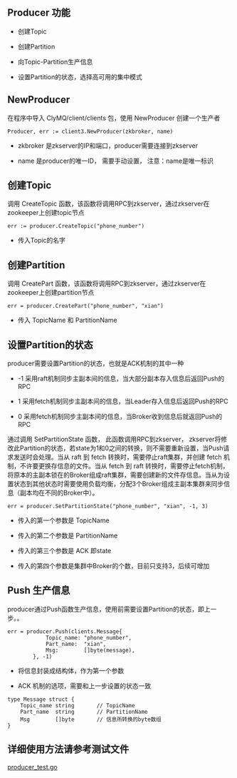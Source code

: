 ## Producer 功能

* 创建Topic

* 创建Partition

* 向Topic-Partition生产信息

* 设置Partition的状态，选择高可用的集中模式

## NewProducer
在程序中导入 ClyMQ/client/clients 包，使用 NewProducer 创建一个生产者

```
Producer, err := client3.NewProducer(zkbroker, name)
```
* zkbroker 是zkserver的IP和端口，producer需要连接到zkserver

* name 是producer的唯一ID， 需要手动设置， 注意：name是唯一标识

## 创建Topic
调用 CreateTopic 函数，该函数将调用RPC到zkserver，通过zkserver在zookeeper上创建topic节点

```
err := producer.CreateTopic("phone_number")
```

* 传入Topic的名字

## 创建Partition
调用 CreatePart 函数，该函数将调用RPC到zkserver，通过zkserver在zookeeper上创建partition节点
```
err = producer.CreatePart("phone_number", "xian")
```
* 传入 TopicName 和 PartitionName

## 设置Partition的状态
producer需要设置Partition的状态，也就是ACK机制的其中一种

* -1    采用raft机制同步主副本间的信息，当大部分副本存入信息后返回Push的RPC

* 1     采用fetch机制同步主副本间的信息，当Leader存入信息后返回Push的RPC
 
* 0     采用fetch机制同步主副本间的信息，当Broker收到信息后就返回Push的RPC

通过调用 SetPartitionState 函数， 此函数调用RPC到zkserver， zkserver将修改此Partition的状态，若state为1和0之间的转换，则不需要重新设置，当Push请求发送时会处理。当从 raft 到 fetch 转换时，需要停止raft集群，并创建 fetch 机制，不许要更换存信息的文件。当从 fetch 到 raft 转换时，需要停止fetch机制，将原本的主副本锁在的Broker组成raft集群，需要创建新的文件存信息。当从为设置状态到其他状态时需要使用负载均衡，分配3个Broker组成主副本集群来同步信息（副本均在不同的Broker中）。
```
err = producer.SetPartitionState("phone_number", "xian", -1, 3)
```
* 传入的第一个参数是 TopicName

* 传入的第二个参数是 PartitionName

* 传入的第三个参数是 ACK 即state

* 传入的第四个参数是集群中Broker的个数，目前只支持3，后续可增加

## Push 生产信息
producer通过Push函数生产信息，使用前需要设置Partition的状态，即上一步。。
```
err = producer.Push(clients.Message{
			Topic_name: "phone_number",
			Part_name:  "xian",
			Msg:        []byte(message),
		}, -1)
```
* 将信息封装成结构体，作为第一个参数

* ACK 机制的选项，需要和上一步设置的状态一致

```
type Message struct {
	Topic_name string       // TopicName
	Part_name  string       // PartitionName
	Msg        []byte       // 信息所转换的byte数组
}
```

## 详细使用方法请参考测试文件
[producer_test.go](https://github.com/yclchuxue/ClyMQ/blob/master/test/producer_test.go)